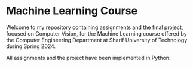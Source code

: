 # Machine Learning Course

Welcome to my repository containing assignments and the final project, focused on Computer Vision, for the Machine Learning course offered by the Computer Engineering Department at Sharif University of Technology during Spring 2024.


All assignments and the project have been implemented in Python.
